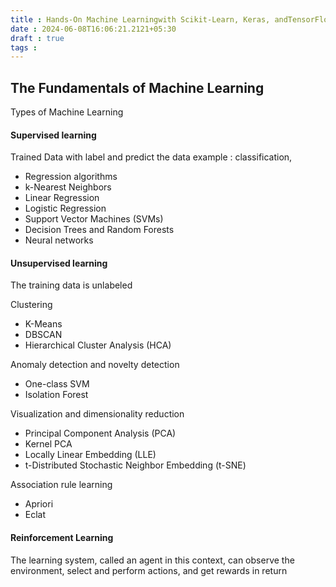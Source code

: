 ```yaml
---
title : Hands-On Machine Learningwith Scikit-Learn, Keras, andTensorFlow
date : 2024-06-08T16:06:21.2121+05:30
draft : true
tags : 
---
```



## The Fundamentals of Machine Learning

Types of Machine Learning

#### Supervised learning  
Trained Data with label and predict the data example : classification,
- Regression algorithms
- k-Nearest Neighbors
- Linear Regression
- Logistic Regression
- Support Vector Machines (SVMs)
- Decision Trees and Random Forests
- Neural networks 

#### Unsupervised learning

The training data is unlabeled

Clustering
- K-Means
- DBSCAN
- Hierarchical Cluster Analysis (HCA)

Anomaly detection and novelty detection
- One-class SVM
- Isolation Forest

Visualization and dimensionality reduction
- Principal Component Analysis (PCA)
- Kernel PCA
- Locally Linear Embedding (LLE)
- t-Distributed Stochastic Neighbor Embedding (t-SNE)

Association rule learning
- Apriori
- Eclat

#### Reinforcement Learning
The learning system, called an agent in this context, can observe the environment, select and perform actions, and get rewards in return